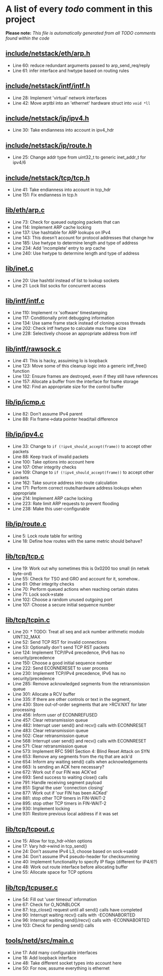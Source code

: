 # A list of every _todo_ comment in this project
**Please note:** _This file is automatically generated from all TODO comments found within the code_
## [include/netstack/eth/arp.h](include/netstack/eth/arp.h)
  - Line 60: reduce redundant arguments passed to arp_send_req/reply
  - Line 61: infer interface and hwtype based on routing rules

## [include/netstack/intf/intf.h](include/netstack/intf/intf.h)
  - Line 28: Implement 'virtual' network interfaces
  - Line 42: Move arptbl into an 'ethernet' hardware struct into `void *ll`

## [include/netstack/ip/ipv4.h](include/netstack/ip/ipv4.h)
  - Line 30: Take endianness into account in ipv4_hdr

## [include/netstack/ip/route.h](include/netstack/ip/route.h)
  - Line 25: Change addr type from uint32_t to generic inet_addr_t for ipv4/6

## [include/netstack/tcp/tcp.h](include/netstack/tcp/tcp.h)
  - Line 41: Take endianness into account in tcp_hdr
  - Line 151: Fix endianness in tcp.h

## [lib/eth/arp.c](lib/eth/arp.c)
  - Line 73: Check for queued outgoing packets that can
  - Line 114: Implement ARP cache locking
  - Line 137: Use hashtable for ARP lookups on IPv4
  - Line 143: This doesn't account for protocol addresses that change hw
  - Line 185: Use hwtype to determine length and type of address
  - Line 234: Add 'incomplete' entry to arp cache
  - Line 240: Use hwtype to determine length and type of address

## [lib/inet.c](lib/inet.c)
  - Line 20: Use hashtbl instead of list to lookup sockets
  - Line 21: Lock llist socks for concurrent access

## [lib/intf/intf.c](lib/intf/intf.c)
  - Line 110: Implement rx 'software' timestamping
  - Line 117: Conditionally print debugging information
  - Line 134: Use same frame stack instead of cloning across threads
  - Line 202: Check intf hwtype to calculate max frame size
  - Line 228: Selectively choose an appropriate address from intf

## [lib/intf/rawsock.c](lib/intf/rawsock.c)
  - Line 41: This is hacky, assuiming lo is loopback
  - Line 123: Move some of this cleanup logic into a generic intf_free() function
  - Line 132: Ensure frames are destroyed, even if they still have references
  - Line 157: Allocate a buffer from the interface for frame storage
  - Line 162: Find an appropriate size for the control buffer

## [lib/ip/icmp.c](lib/ip/icmp.c)
  - Line 82: Don't assume IPv4 parent
  - Line 88: Fix frame->data pointer head/tail difference

## [lib/ip/ipv4.c](lib/ip/ipv4.c)
  - Line 33: Change to `if (!ipv4_should_accept(frame))` to accept other packets
  - Line 88: Keep track of invalid packets
  - Line 100: Take options into account here
  - Line 107: Other integrity checks
  - Line 109: Change to `if (!ipv4_should_accept(frame))` to accept other packets
  - Line 162: Take source address into route calculation
  - Line 171: Perform correct route/hardware address lookups when appropriate
  - Line 214: Implement ARP cache locking
  - Line 223: Rate limit ARP requests to prevent flooding
  - Line 238: Make this user-configurable

## [lib/ip/route.c](lib/ip/route.c)
  - Line 5: Lock route table for writing
  - Line 18: Define how routes with the same metric should behave?

## [lib/tcp/tcp.c](lib/tcp/tcp.c)
  - Line 19: Work out why sometimes this is 0x0200 too small (in netwk byte-ord)
  - Line 55: Check for TSO and GRO and account for it, somehow..
  - Line 61: Other integrity checks
  - Line 70: Perform queued actions when reaching certain states
  - Line 71: Lock sock->state
  - Line 102: Choose a random unused outgoing port
  - Line 107: Choose a secure initial sequence number

## [lib/tcp/tcpin.c](lib/tcp/tcpin.c)
  - Line 20: * TODO: Treat all seq and ack number arithmetic modulo UINT32_MAX
  - Line 52: Send TCP RST for invalid connections
  - Line 53: Optionally don't send TCP RST packets
  - Line 124: Implement TCP/IPv4 precedence, IPv6 has no security/precedence
  - Line 150: Choose a good initial sequence number
  - Line 222: Send ECONNERESET to user process
  - Line 230: Implement TCP/IPv4 precedence, IPv6 has no security/precedence
  - Line 285: Remove acknowledged segments from the retransmission queue
  - Line 301: Allocate a RCV buffer
  - Line 335: If there are other controls or text in the segment,
  - Line 430: Store out-of-order segments that are >RCV.NXT for later processing
  - Line 456: Inform user of ECONNREFUSED
  - Line 457: Clear retransmission queue
  - Line 482: Interrupt user send() and recv() calls with ECONNRESET
  - Line 483: Clear retransmission queue
  - Line 502: Clear retransmission queue
  - Line 568: Interrupt user send() and recv() calls with ECONNRESET
  - Line 571: Clear retransmission queue
  - Line 573: Implement RFC 5961 Section 4: Blind Reset Attack on SYN
  - Line 653: Remove any segments from the rtq that are ack'd
  - Line 654: Inform any waiting send() calls when acknowledgements
  - Line 663: Is sending an ACK here necessary?
  - Line 672: Work out if our FIN was ACK'ed
  - Line 693: Send success to waiting close() calls
  - Line 791: Handle receiving segment payload
  - Line 851: Signal the user 'connection closing'
  - Line 877: Work out if 'our FIN has been ACKed'
  - Line 881: stop other TCP timers in FIN-WAIT-2
  - Line 895: stop other TCP timers in FIN-WAIT-2
  - Line 930: Implement locking
  - Line 931: Restore previous local address if it was set

## [lib/tcp/tcpout.c](lib/tcp/tcpout.c)
  - Line 15: Allow for tcp_hdr->hlen options
  - Line 17: Vary hdr->wind in tcp_send()
  - Line 24: Don't assume IPv4 L3, choose based on sock->saddr
  - Line 34: Don't assume IPv4 pseudo-header for checksumming
  - Line 40: Implement functionality to specify IP flags (different for IP4/6?)
  - Line 48: Work out route interface before allocating buffer
  - Line 55: Allocate space for TCP options

## [lib/tcp/tcpuser.c](lib/tcp/tcpuser.c)
  - Line 54: Fill out 'user timeout' information
  - Line 67: Check for O_NONBLOCK
  - Line 87: tcp_close() request until all send() calls have completed
  - Line 90: Interrupt waiting recv() calls with -ECONNABORTED
  - Line 96: Interrupt waiting send()/recv() calls with -ECONNABORTED
  - Line 103: Check for pending send() calls

## [tools/netd/src/main.c](tools/netd/src/main.c)
  - Line 17: Add many configurable interfaces
  - Line 18: Add loopback interface
  - Line 48: Take different socket types into account here
  - Line 50: For now, assume everything is ethernet
